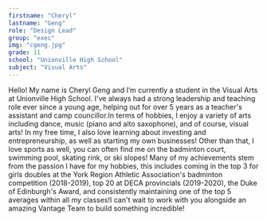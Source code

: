 ```yaml
---
firstname: "Cheryl"
lastname: "Geng"
role: "Design Lead"
group: "exec"
img: "cgeng.jpg"
grade: 11
school: "Unionville High School"
subject: "Visual Arts"
---
```


Hello! My name is Cheryl Geng and I’m currently a student in the Visual Arts at Unionville High School. I've always had a strong leadership and teaching role ever since a young age, helping out for over 5 years as a teacher's assistant and camp councillor.In terms of hobbies, I enjoy a variety of arts including dance, music (piano and alto saxophone), and of course, visual arts! In my free time, I also love learning about investing and entrepreneurship, as well as starting my own businesses! Other than that, I love sports as well, you can often find me on the badminton court, swimming pool, skating rink, or ski slopes! Many of my achievements stem from the passion I have for my hobbies, this includes coming in the top 3 for girls doubles at the York Region Athletic Association's badminton competition (2018-2019), top 20 at DECA provincials (2019-2020), the Duke of Edinburgh's Award, and consistently maintaining one of the top 5 averages within all my classes!I can't wait to work with you alongside an amazing Vantage Team to build something incredible!